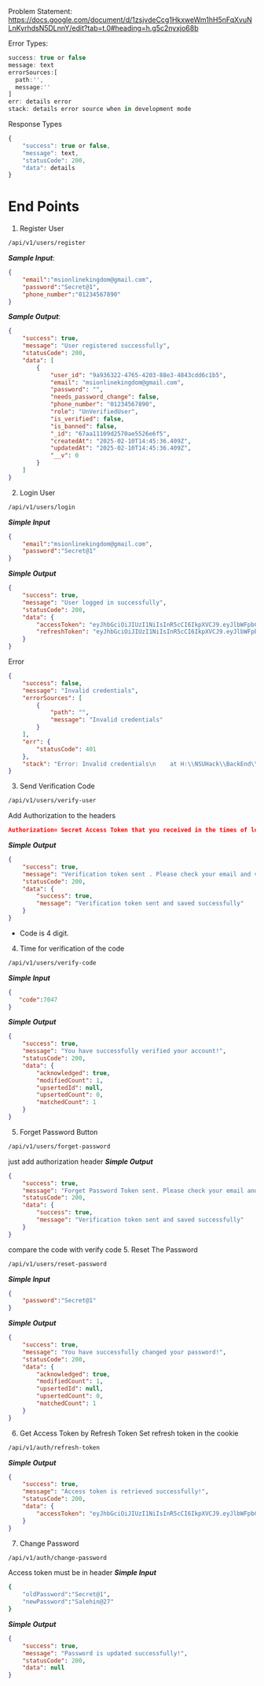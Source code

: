 Problem Statement: https://docs.google.com/document/d/1zsjvdeCcg1HkxweWm1hH5nFqXvuNLnKyrhdsN5DLnnY/edit?tab=t.0#heading=h.g5c2nyxjo68b

Error Types:
```js
success: true or false
message: text
errorSources:[
  path:'',
  message:''
]
err: details error
stack: details error source when in development mode
```
Response Types
```js
{
    "success": true or false,
    "message": text,
    "statusCode": 200,
    "data": details
}
```
# End Points
1. Register User
```bash
/api/v1/users/register
```

***Sample Input***:

```json
{
    "email":"msionlinekingdom@gmail.com",
    "password":"Secret@1",
    "phone_number":"01234567890"
}
```
***Sample Output***:
```json
{
    "success": true,
    "message": "User registered successfully",
    "statusCode": 200,
    "data": [
        {
            "user_id": "9a936322-4765-4203-88e3-4843cdd6c1b5",
            "email": "msionlinekingdom@gmail.com",
            "password": "",
            "needs_password_change": false,
            "phone_number": "01234567890",
            "role": "UnVerifiedUser",
            "is_verified": false,
            "is_banned": false,
            "_id": "67aa11109d2570ae5526e6f5",
            "createdAt": "2025-02-10T14:45:36.409Z",
            "updatedAt": "2025-02-10T14:45:36.409Z",
            "__v": 0
        }
    ]
}
```

2. Login User

```bash
/api/v1/users/login
```
***Simple Input***
```json
{
    "email":"msionlinekingdom@gmail.com",
    "password":"Secret@1"
}
```
***Simple Output***
```json
{
    "success": true,
    "message": "User logged in successfully",
    "statusCode": 200,
    "data": {
        "accessToken": "eyJhbGciOiJIUzI1NiIsInR5cCI6IkpXVCJ9.eyJlbWFpbCI6Im1zaW9ubGluZWtpbmdkb21AZ21haWwuY29tIiwicm9sZSI6IlZlcmlmaWVkVXNlciIsImlhdCI6MTczOTI3Njc0MiwiZXhwIjoxNzM5Mjc4NTQyfQ.ZTqQjDe4VtCY56Vljnv1icOkW_AsqjD3kB79IUlGb6s",
        "refreshToken": "eyJhbGciOiJIUzI1NiIsInR5cCI6IkpXVCJ9.eyJlbWFpbCI6Im1zaW9ubGluZWtpbmdkb21AZ21haWwuY29tIiwicm9sZSI6IlZlcmlmaWVkVXNlciIsImlhdCI6MTczOTI3Njc0MiwiZXhwIjoxNzM5ODgxNTQyfQ.wM8RF2Etl8QzgBx7xnvsoz1pNPwjGkSebOxLwZiw1vk"
    }
}
```
Error
```json
{
    "success": false,
    "message": "Invalid credentials",
    "errorSources": [
        {
            "path": "",
            "message": "Invalid credentials"
        }
    ],
    "err": {
        "statusCode": 401
    },
    "stack": "Error: Invalid credentials\n    at H:\\NSUHack\\BackEnd\\src\\app\\modules\\Auth\\auth.services.ts:22:15\n    at Generator.next (<anonymous>)\n    at fulfilled (H:\\NSUHack\\BackEnd\\src\\app\\modules\\Auth\\auth.services.ts:5:58)"
}
```


3. Send Verification Code
```bash
/api/v1/users/verify-user
```
Add Authorization to the headers
```json
Authorization= Secret Access Token that you received in the times of login
```
***Simple Output***
```json
{
    "success": true,
    "message": "Verification token sent . Please check your email and verify your account.",
    "statusCode": 200,
    "data": {
        "success": true,
        "message": "Verification token sent and saved successfully"
    }
}
```

 * Code is 4 digit.

 4. Time for verification of the code
 ```bash
 /api/v1/users/verify-code
 ```
 ***Simple Input***
 ```json
 {
    "code":7047
}
```
***Simple Output***
```json
{
    "success": true,
    "message": "You have successfully verified your account!",
    "statusCode": 200,
    "data": {
        "acknowledged": true,
        "modifiedCount": 1,
        "upsertedId": null,
        "upsertedCount": 0,
        "matchedCount": 1
    }
}
```
5. Forget Password Button
```bash
/api/v1/users/forget-password
```
just add authorization header
***Simple Output***
```json
{
    "success": true,
    "message": "Forget Password Token sent. Please check your email and verify it's you.",
    "statusCode": 200,
    "data": {
        "success": true,
        "message": "Verification token sent and saved successfully"
    }
}
```
compare the code with verify code
5. Reset The Password
```bash
/api/v1/users/reset-password
```
***Simple Input***
```json
{
    "password":"Secret@1"
}
```
***Simple Output***
```json
{
    "success": true,
    "message": "You have successfully changed your password!",
    "statusCode": 200,
    "data": {
        "acknowledged": true,
        "modifiedCount": 1,
        "upsertedId": null,
        "upsertedCount": 0,
        "matchedCount": 1
    }
}
```

6. Get Access Token by Refresh Token
Set refresh token in the cookie
```bash
/api/v1/auth/refresh-token
```
***Simple Output***
```json
{
    "success": true,
    "message": "Access token is retrieved successfully!",
    "statusCode": 200,
    "data": {
        "accessToken": "eyJhbGciOiJIUzI1NiIsInR5cCI6IkpXVCJ9.eyJlbWFpbCI6Im1zaW9ubGluZWtpbmdkb21AZ21haWwuY29tIiwicm9sZSI6IlZlcmlmaWVkVXNlciIsImlhdCI6MTczOTI3Njc4NSwiZXhwIjoxNzM5MzYzMTg1fQ.QTGl2BcOBUM-Zneg8z6SCcxwMukVisF-0Yq6QDylDsg"
    }
}
```

7. Change Password
```bash
/api/v1/auth/change-password
```
Access token must be in header
***Simple Input***
```bash
{
    "oldPassword":"Secret@1",
    "newPassword":"Salehin@27"
}
```
***Simple Output***
```json
{
    "success": true,
    "message": "Password is updated successfully!",
    "statusCode": 200,
    "data": null
}
```